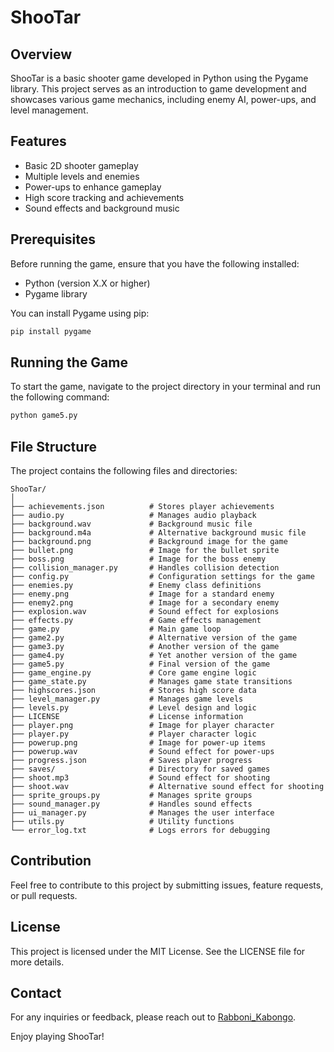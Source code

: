 # ShooTar

## Overview
ShooTar is a basic shooter game developed in Python using the Pygame library. This project serves as an introduction to game development and showcases various game mechanics, including enemy AI, power-ups, and level management.

## Features
- Basic 2D shooter gameplay
- Multiple levels and enemies
- Power-ups to enhance gameplay
- High score tracking and achievements
- Sound effects and background music

## Prerequisites
Before running the game, ensure that you have the following installed:
- Python (version X.X or higher)
- Pygame library

You can install Pygame using pip:

```bash
pip install pygame
```

## Running the Game
To start the game, navigate to the project directory in your terminal and run the following command:

```bash
python game5.py
```

## File Structure
The project contains the following files and directories:

```
ShooTar/
│
├── achievements.json          # Stores player achievements
├── audio.py                   # Manages audio playback
├── background.wav             # Background music file
├── background.m4a             # Alternative background music file
├── background.png             # Background image for the game
├── bullet.png                 # Image for the bullet sprite
├── boss.png                   # Image for the boss enemy
├── collision_manager.py       # Handles collision detection
├── config.py                  # Configuration settings for the game
├── enemies.py                 # Enemy class definitions
├── enemy.png                  # Image for a standard enemy
├── enemy2.png                 # Image for a secondary enemy
├── explosion.wav              # Sound effect for explosions
├── effects.py                 # Game effects management
├── game.py                    # Main game loop
├── game2.py                   # Alternative version of the game
├── game3.py                   # Another version of the game
├── game4.py                   # Yet another version of the game
├── game5.py                   # Final version of the game
├── game_engine.py             # Core game engine logic
├── game_state.py              # Manages game state transitions
├── highscores.json            # Stores high score data
├── level_manager.py           # Manages game levels
├── levels.py                  # Level design and logic
├── LICENSE                    # License information
├── player.png                 # Image for player character
├── player.py                  # Player character logic
├── powerup.png                # Image for power-up items
├── powerup.wav                # Sound effect for power-ups
├── progress.json              # Saves player progress
├── saves/                     # Directory for saved games
├── shoot.mp3                  # Sound effect for shooting
├── shoot.wav                  # Alternative sound effect for shooting
├── sprite_groups.py           # Manages sprite groups
├── sound_manager.py           # Handles sound effects
├── ui_manager.py              # Manages the user interface
├── utils.py                   # Utility functions
└── error_log.txt              # Logs errors for debugging
```

## Contribution
Feel free to contribute to this project by submitting issues, feature requests, or pull requests. 

## License
This project is licensed under the MIT License. See the LICENSE file for more details.

## Contact
For any inquiries or feedback, please reach out to [Rabboni_Kabongo](mailto:kabongorabboni03@gmail.com). 

Enjoy playing ShooTar!

